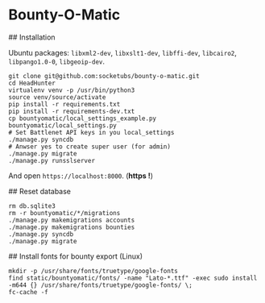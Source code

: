 # Bounty-O-Matic

## Installation

Ubuntu packages: `libxml2-dev`, `libxslt1-dev`, `libffi-dev`, `libcairo2`, `libpango1.0-0`, `libgeoip-dev`.

```
git clone git@github.com:socketubs/bounty-o-matic.git
cd HeadHunter
virtualenv venv -p /usr/bin/python3
source venv/source/activate
pip install -r requirements.txt
pip install -r requirements-dev.txt
cp bountyomatic/local_settings_example.py bountyomatic/local_settings.py
# Set Battlenet API keys in you local_settings
./manage.py syncdb
# Anwser yes to create super user (for admin)
./manage.py migrate
./manage.py runsslserver
```

And open `https://localhost:8000`. (**https !**)

## Reset database

```
rm db.sqlite3
rm -r bountyomatic/*/migrations
./manage.py makemigrations accounts
./manage.py makemigrations bounties
./manage.py syncdb
./manage.py migrate
```

## Install fonts for bounty export (Linux)

```
mkdir -p /usr/share/fonts/truetype/google-fonts
find static/bountyomatic/fonts/ -name "Lato-*.ttf" -exec sudo install -m644 {} /usr/share/fonts/truetype/google-fonts/ \;
fc-cache -f
```